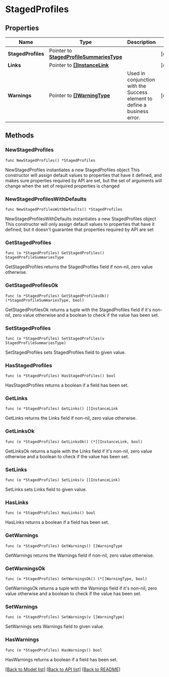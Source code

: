 # StagedProfiles

## Properties

Name | Type | Description | Notes
------------ | ------------- | ------------- | -------------
**StagedProfiles** | Pointer to [**StagedProfileSummariesType**](StagedProfileSummariesType.md) |  | [optional] 
**Links** | Pointer to [**[]InstanceLink**](InstanceLink.md) |  | [optional] 
**Warnings** | Pointer to [**[]WarningType**](WarningType.md) | Used in conjunction with the Success element to define a business error. | [optional] 

## Methods

### NewStagedProfiles

`func NewStagedProfiles() *StagedProfiles`

NewStagedProfiles instantiates a new StagedProfiles object
This constructor will assign default values to properties that have it defined,
and makes sure properties required by API are set, but the set of arguments
will change when the set of required properties is changed

### NewStagedProfilesWithDefaults

`func NewStagedProfilesWithDefaults() *StagedProfiles`

NewStagedProfilesWithDefaults instantiates a new StagedProfiles object
This constructor will only assign default values to properties that have it defined,
but it doesn't guarantee that properties required by API are set

### GetStagedProfiles

`func (o *StagedProfiles) GetStagedProfiles() StagedProfileSummariesType`

GetStagedProfiles returns the StagedProfiles field if non-nil, zero value otherwise.

### GetStagedProfilesOk

`func (o *StagedProfiles) GetStagedProfilesOk() (*StagedProfileSummariesType, bool)`

GetStagedProfilesOk returns a tuple with the StagedProfiles field if it's non-nil, zero value otherwise
and a boolean to check if the value has been set.

### SetStagedProfiles

`func (o *StagedProfiles) SetStagedProfiles(v StagedProfileSummariesType)`

SetStagedProfiles sets StagedProfiles field to given value.

### HasStagedProfiles

`func (o *StagedProfiles) HasStagedProfiles() bool`

HasStagedProfiles returns a boolean if a field has been set.

### GetLinks

`func (o *StagedProfiles) GetLinks() []InstanceLink`

GetLinks returns the Links field if non-nil, zero value otherwise.

### GetLinksOk

`func (o *StagedProfiles) GetLinksOk() (*[]InstanceLink, bool)`

GetLinksOk returns a tuple with the Links field if it's non-nil, zero value otherwise
and a boolean to check if the value has been set.

### SetLinks

`func (o *StagedProfiles) SetLinks(v []InstanceLink)`

SetLinks sets Links field to given value.

### HasLinks

`func (o *StagedProfiles) HasLinks() bool`

HasLinks returns a boolean if a field has been set.

### GetWarnings

`func (o *StagedProfiles) GetWarnings() []WarningType`

GetWarnings returns the Warnings field if non-nil, zero value otherwise.

### GetWarningsOk

`func (o *StagedProfiles) GetWarningsOk() (*[]WarningType, bool)`

GetWarningsOk returns a tuple with the Warnings field if it's non-nil, zero value otherwise
and a boolean to check if the value has been set.

### SetWarnings

`func (o *StagedProfiles) SetWarnings(v []WarningType)`

SetWarnings sets Warnings field to given value.

### HasWarnings

`func (o *StagedProfiles) HasWarnings() bool`

HasWarnings returns a boolean if a field has been set.


[[Back to Model list]](../README.md#documentation-for-models) [[Back to API list]](../README.md#documentation-for-api-endpoints) [[Back to README]](../README.md)


